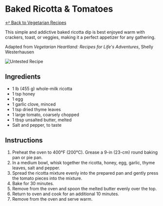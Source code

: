 # Baked Ricotta & Tomatoes

[&larrhk; Back to Vegetarian Recipes](./README.md)

This simple and addictive baked ricotta dip is best enjoyed warm with crackers, toast, or veggies, making it a perfect appetizer for any gathering.

Adapted from _Vegetarian Heartland: Recipes for Life's Adventures_, Shelly Westerhausen

![Untested Recipe](https://badgen.net/badge/untested/recipe/AA4A44)

## Ingredients

- 1 lb (455 g) whole-milk ricotta
- 1 tsp honey
- 1 egg
- 1 garlic clove, minced
- 1 tsp dried thyme leaves
- 1 large tomato, coarsely chopped
- 1 tbsp unsalted butter, melted
- Salt and pepper, to taste

## Instructions

1. Preheat the oven to 400°F (200°C). Grease a 9-in (23-cm) round baking pan or pie pan.
2. In a medium bowl, whisk together the ricotta, honey, egg, garlic, thyme leaves, salt and pepper.
3. Spread the ricotta mixture evenly into the prepared pan and gently press the  tomato pieces into the mixture.
4. Bake for 30 minutes.
5. Remove from the oven and spoon the melted butter evenly over the top.
6. Return to oven and cook for an additional 10 minutes.
7. Remove from the oven and serve warm.
